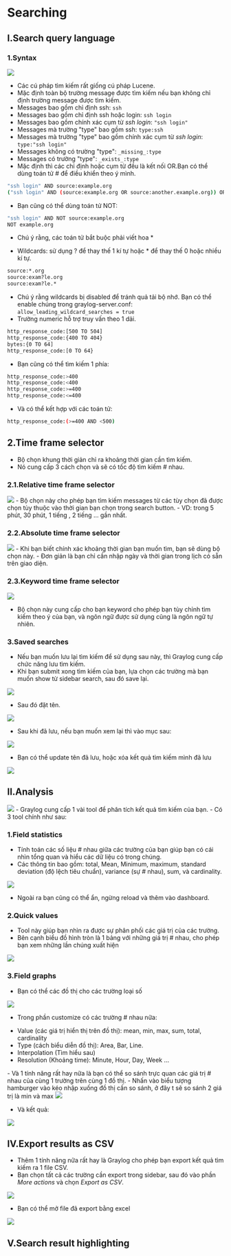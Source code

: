 # Searching
## I.Search query language
### 1.Syntax
<img src="http://image.prntscr.com/image/7c1b81e00fb44eceafb9f369331f2e15.png" />

- Các cú pháp tìm kiếm rất giống cú pháp Lucene.
- Mặc định toàn bộ trường message được tìm kiếm nếu bạn không chỉ định trường message được tìm kiếm.
- Messages bao gồm chỉ định ssh: `ssh`
- Messages bao gồm chỉ định ssh hoặc login: `ssh login`
- Messages bao gồm chính xác cụm từ  *ssh login*: `"ssh login"`
- Messages mà trường "type" bao gồm ssh: `type:ssh`
- Messages mà trường "type" bao gồm chính xác cụm từ *ssh login*: `type:"ssh login"`
- Messages không có trường "type": `_missing_:type`
- Messages có trường "type": `_exists_:type`
- Mặc định thì các chỉ định hoặc cụm từ đều là kết nối OR.Bạn có thể dùng toán tử # để điều khiển theo ý mình.
```sh
"ssh login" AND source:example.org
("ssh login" AND (source:example.org OR source:another.example.org)) OR _exists_:always_find_me
```
- Bạn cũng có thể dùng toán tử NOT:
```sh
"ssh login" AND NOT source:example.org
NOT example.org
```
* Chú ý rằng, các toán tử bắt buộc phải viết hoa *
- Wildcards: sử dụng ? để thay thế 1 kí tự hoặc * để thay thế 0 hoặc nhiều kí tự.
```sh
source:*.org
source:exam?le.org
source:exam?le.*
```
- Chú ý rằng wildcards bị disabled để tránh quả tải bộ nhớ. Bạn có thể enable chúng trong graylog-server.conf: `allow_leading_wildcard_searches = true`
- Trường numeric hỗ trợ truy vấn theo 1 dải.
```sh
http_response_code:[500 TO 504]
http_response_code:{400 TO 404}
bytes:{0 TO 64]
http_response_code:[0 TO 64}
```
- Bạn cũng có thể tìm kiếm 1 phía:
```sh
http_response_code:>400
http_response_code:<400
http_response_code:>=400
http_response_code:<=400
```

- Và có thể kết hợp với các toán tử:
```sh
http_response_code:(>=400 AND <500)
```

## 2.Time frame selector
- Bộ chọn khung thời giản chỉ ra khoảng thời gian cần tìm kiếm.
- Nó cung cấp 3 cách chọn và sẽ có tốc độ tìm kiếm # nhau.

### 2.1.Relative time frame selector
<img src="http://image.prntscr.com/image/ba7e6f36001b4005a8ccba7c1ae3b4b9.png" />
- Bộ chọn này cho phép bạn tìm kiếm messages từ các tùy chọn đã được chọn tùy thuộc vào thời gian bạn chọn trong search button.
- VD: trong 5 phút, 30 phút, 1 tiếng , 2 tiếng ... gần nhất.

### 2.2.Absolute time frame selector
<img src="http://image.prntscr.com/image/dfab2ef579964783b32ae64788c77c8e.png" />
- Khi bạn biết chính xác khoảng thời gian bạn muốn tìm, bạn sẽ dùng bộ chọn này.
- Đơn giản là bạn chỉ cần nhập ngày và thời gian trong lịch có sẵn trên giao diện.

### 2.3.Keyword time frame selector
<img src="http://image.prntscr.com/image/270ea3f1344d43b689325831c23b8aa2.png" />

- Bộ chọn này cung cấp cho bạn keyword cho phép bạn tùy chỉnh tìm kiếm theo ý của bạn, và ngôn ngữ được sử dụng cũng là ngôn ngữ tự nhiên.

### 3.Saved searches
- Nếu bạn muốn lưu lại tìm kiếm để sử dụng sau này, thì Graylog cung cấp chức năng lưu tìm kiếm.
- Khi bạn submit xong tìm kiếm của bạn, lựa chọn các trường mà bạn muốn show từ sidebar search, sau đó save lại.
<img src="http://image.prntscr.com/image/9abc555119554684995dfcccb16bbb2c.png" />

- Sau đó đặt tên.
<img src="http://image.prntscr.com/image/5eae18d83f18405baaba1a6b8678341b.png" />

- Sau khi đã lưu, nếu bạn muốn xem lại thì vào mục sau:
<img src="http://image.prntscr.com/image/5eae18d83f18405baaba1a6b8678341b.png" />

- Bạn có thể update tên đã lưu, hoặc xóa kết quả tìm kiếm mình đã lưu
<img src="http://image.prntscr.com/image/b8a1ce9c11b64b0687760ab47cdff134.png" />

## II.Analysis
<img src="http://image.prntscr.com/image/b99b427f862f43828165d7884d95fade.png" />
- Graylog cung cấp 1 vài tool để phân tích kết quả tìm kiếm của bạn.
- Có 3 tool chính như sau:

### 1.Field statistics
- Tính toán các số liệu # nhau giữa các trường của bạn giúp bạn có cái nhìn tổng quan và hiểu các dữ liệu có trong chúng.
- Các thông tin bao gồm: total, Mean, Minimum, maximum, standard deviation (độ lệch tiêu chuẩn), variance (sự # nhau), sum, và cardinality.
<img src="http://image.prntscr.com/image/cc2fe8b2ae094b8ab21cd9f087d9d428.png" />

- Ngoài ra bạn cũng có thể ẩn, ngừng reload và thêm vào dashboard.

### 2.Quick values
- Tool này giúp bạn nhìn ra được sự phân phối các giá trị của các trường.
- Bên cạnh biểu đồ hình tròn là 1 bảng với những giá trị # nhau, cho phép bạn xem những lần chúng xuất hiện
<img src="http://image.prntscr.com/image/c39636adb89142abb8386064c2bd01aa.png" />

### 3.Field graphs
- Bạn có thể các đồ thị cho các trường loại số
<img src="http://image.prntscr.com/image/58a6548ff7774a7a9b30c188d0e57168.png" />

- Trong phần customize có các trường # nhau nữa:
<ul>
	<li>Value (các giá trị hiển thị trên đồ thị): mean, min, max, sum, total, cardinality</li>
	<li>Type (cách biểu diễn đồ thị): Area, Bar, Line.</li>
	<li>Interpolation (Tìm hiểu sau)</li>
	<li>Resolution (Khoảng time): Minute, Hour, Day, Week ...</li>
</ul>
- Và 1 tính năng rất hay nữa là bạn có thể so sánh trực quan các giá trị # nhau của cùng 1 trường trên cùng 1 đồ thị.
- Nhấn vào biểu tượng hamburger vào kéo nhập xuống đồ thị cần so sánh, ở đây t sẽ so sánh 2 giá trị là min và max
<img src="http://image.prntscr.com/image/81cebe79798043488a44b5d80ca2c6f2.png" />

- Và kết quả:
<img src="http://image.prntscr.com/image/736c04c8f16b48bcb91840a3a4692262.png" />

## IV.Export results as CSV
- Thêm 1 tính năng nữa rất hay là Graylog cho phép bạn export kết quả tìm kiếm ra 1 file CSV.
- Bạn chọn tất cả các trường cần export trong sidebar, sau đó vào phần *More actions* và chọn *Export as CSV*.
<img src="http://image.prntscr.com/image/514b9243b94d42efa070b29f5c304db1.png" />

- Bạn có thể mở file đã export bằng excel
<img src="http://image.prntscr.com/image/28dadaa42179461791a717035af3c4ed.png" />

## V.Search result highlighting

